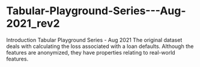 # Tabular-Playground-Series---Aug-2021_rev2
Introduction Tabular Playground Series - Aug 2021 The original dataset deals with calculating the loss associated with a loan defaults. Although the features are anonymized, they have properties relating to real-world features.
